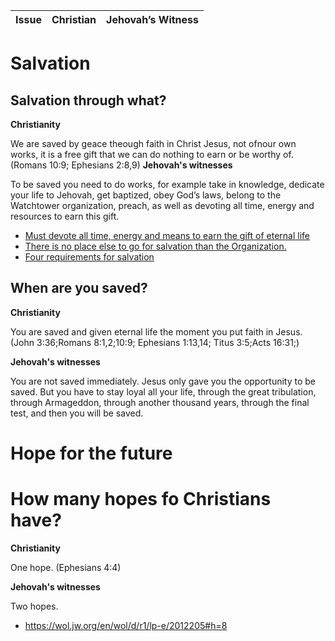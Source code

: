 |Issue|Christian|Jehovah’s Witness|
|--- |--- |--- |

# Salvation

## Salvation through what?

**Christianity**

We are saved by geace theough faith in Christ Jesus, not ofnour own works, it is a free gift that we can do nothing to earn or be worthy of. (Romans 10:9; Ephesians 2:8,9) 
**Jehovah's witnesses**

To be saved you need to do works, for example take in knowledge, dedicate your life to Jehovah, get baptized, obey God’s laws, belong to the Watchtower organization, preach, as well as devoting all time, energy and resources to earn this gift.

- [Must devote all time, energy and means to earn the gift of eternal life](https://wol.jw.org/en/wol/d/r1/lp-e/1952601#h=5)
- [There is no place else to go for salvation than the Organization.](https://wol.jw.org/en/wol/d/r1/lp-e/1993685#h=18)
- [Four requirements for salvation](https://wol.jw.org/en/wol/d/r1/lp-e/1983124#h=6)

## When are you saved?

**Christianity**

You are saved and given eternal life the moment you put faith in Jesus. (John 3:36;Romans 8:1,2;10:9; Ephesians 1:13,14; Titus 3:5;Acts 16:31;)

**Jehovah's witnesses**

You are not saved immediately. Jesus only gave you the opportunity to be saved. But you have to stay loyal all your life, through the great tribulation, through Armageddon, through another thousand years, through the final test, and then you will be saved.


# Hope for the future

# How many hopes fo Christians have?

**Christianity**

One hope. (Ephesians 4:4)

**Jehovah's witnesses**

Two hopes.

- https://wol.jw.org/en/wol/d/r1/lp-e/2012205#h=8

